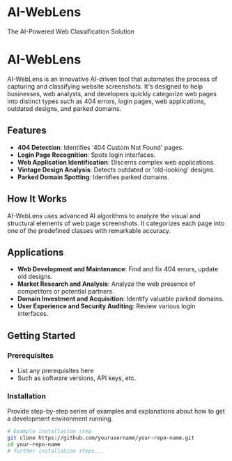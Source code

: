 # AI-WebLens
The AI-Powered Web Classification Solution
# AI-WebLens

AI-WebLens is an innovative AI-driven tool that automates the process of capturing and classifying website screenshots. It's designed to help businesses, web analysts, and developers quickly categorize web pages into distinct types such as 404 errors, login pages, web applications, outdated designs, and parked domains.

## Features

- **404 Detection**: Identifies '404 Custom Not Found' pages.
- **Login Page Recognition**: Spots login interfaces.
- **Web Application Identification**: Discerns complex web applications.
- **Vintage Design Analysis**: Detects outdated or 'old-looking' designs.
- **Parked Domain Spotting**: Identifies parked domains.

## How It Works

AI-WebLens uses advanced AI algorithms to analyze the visual and structural elements of web page screenshots. It categorizes each page into one of the predefined classes with remarkable accuracy.

## Applications

- **Web Development and Maintenance**: Find and fix 404 errors, update old designs.
- **Market Research and Analysis**: Analyze the web presence of competitors or potential partners.
- **Domain Investment and Acquisition**: Identify valuable parked domains.
- **User Experience and Security Auditing**: Review various login interfaces.

## Getting Started

### Prerequisites

- List any prerequisites here
- Such as software versions, API keys, etc.

### Installation

Provide step-by-step series of examples and explanations about how to get a development environment running.

```bash
# Example installation step
git clone https://github.com/yourusername/your-repo-name.git
cd your-repo-name
# further installation steps...
